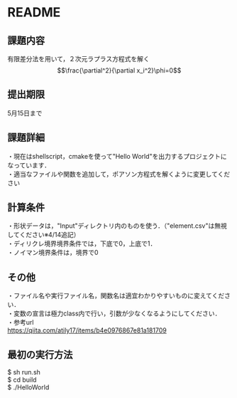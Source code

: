 # README
## 課題内容
有限差分法を用いて，２次元ラプラス方程式を解く\
$$\frac{\partial^2}{\partial x_i^2}\phi=0$$

## 提出期限
5月15日まで

## 課題詳細
・現在はshellscript，cmakeを使って"Hello World"を出力するプロジェクトになっています．\
・適当なファイルや関数を追加して，ポアソン方程式を解くように変更してください

## 計算条件
・形状データは，"Input"ディレクトリ内のものを使う．（"element.csv"は無視してください※4/14追記）\
・ディリクレ境界境界条件では，下底で0，上底で1．\
・ノイマン境界条件は，境界で0

## その他
・ファイル名や実行ファイル名，関数名は適宜わかりやすいものに変えてください．\
・変数の宣言は極力class内で行い，引数が少なくなるようにしてください．\
・参考url\
https://qiita.com/atily17/items/b4e0976867e81a181709

## 最初の実行方法
$ sh run.sh\
$ cd build \
$ ./HelloWorld